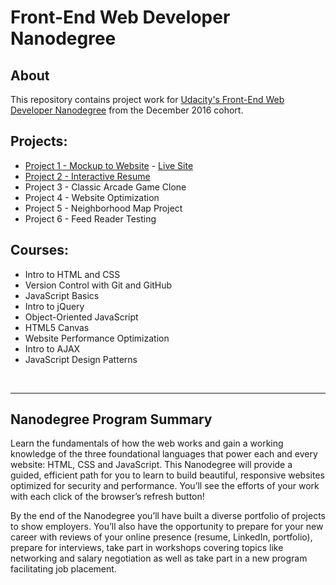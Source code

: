 <h1>Front-End Web Developer Nanodegree</h1>

<h2>About</h2>

This repository contains project work for <a href="https://www.udacity.com/course/front-end-web-developer-nanodegree--nd001" target="_blank" >Udacity's Front-End Web Developer Nanodegree</a> from the December 2016 cohort.

<h2>Projects:</h2>
<ul>
  <li><a href="https://github.com/heavymossman/Udacity-Front-End-Web-Developer-Nanodegree/tree/master/Project%201%20-%20Portfolio%20Website "target="_blank">Project 1 - Mockup to Website</a> - <a href="http://michaelosullivan.london/" target="_blank">Live Site</a></li>
  <li><a href="https://github.com/heavymossman/Udacity-Front-End-Web-Developer-Nanodegree/tree/master/Project%202%20-%20My%20 "target="_blank">Project 2 - Interactive Resume</a></li>
  <li>Project 3 - Classic Arcade Game Clone</li>
  <li>Project 4 - Website Optimization</li>
  <li>Project 5 - Neighborhood Map Project</li>
  <li>Project 6 - Feed Reader Testing</li>
</ul>

<h2>Courses:</h2>
<ul>
  <li>Intro to HTML and CSS</li>
  <li>Version Control with Git and GitHub</li>
  <li>JavaScript Basics</li>
  <li>Intro to jQuery</li>
  <li>Object-Oriented JavaScript</li>
  <li>HTML5 Canvas</li>
  <li>Website Performance Optimization</li>
  <li>Intro to AJAX</li>
  <li>JavaScript Design Patterns</li>
</ul>
</hr>
</br>
<hr>

<h2>Nanodegree Program Summary</h2>

<p>Learn the fundamentals of how the web works and gain a working knowledge of the three foundational languages that power each and every website: HTML, CSS and JavaScript. This Nanodegree will provide a guided, efficient path for you to learn to build beautiful, responsive websites optimized for security and performance. You’ll see the efforts of your work with each click of the browser’s refresh button!</p>

<p>By the end of the Nanodegree you’ll have built a diverse portfolio of projects to show employers. You’ll also have the opportunity to prepare for your new career with reviews of your online presence (resume, LinkedIn, portfolio), prepare for interviews, take part in workshops covering topics like networking and salary negotiation as well as take part in a new program facilitating job placement.</p>
